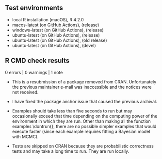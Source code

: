 ## Test environments

* local R installation (macOS), R 4.2.0
* macos-latest (on GitHub Actions), (release)
* windows-latest (on GitHub Actions), (release)
* ubuntu-latest (on GitHub Actions), (release)
* ubuntu-latest (on GitHub Actions), (old release)
* ubuntu-latest (on GitHub Actions), (devel)


## R CMD check results

0 errors | 0 warnings | 1 note

* This is a resubmission of a package removed from CRAN.  Unfortunately the
previous maintainer e-mail was inaccessible and the notices were not received.

* I have fixed the package anchor issue that caused the previous archival.

* Examples should take less than five seconds to run but may occasionally exceed
that time depending on the computing power of the environment in which they are
run. Other than making all the function examples \dontrun{}, there are no
possible simpler examples that would execute faster (since each example requires
fitting a Bayesian model with MCMC).

* Tests are skipped on CRAN because they are probabilistic correctness tests and
may take a long time to run. They are run locally.
